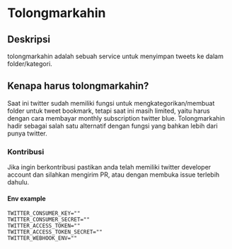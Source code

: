 # Tolongmarkahin

## Deskripsi

tolongmarkahin adalah sebuah service untuk menyimpan tweets ke dalam folder/kategori.

## Kenapa harus tolongmarkahin?

Saat ini twitter sudah memiliki fungsi untuk mengkategorikan/membuat folder untuk tweet bookmark, tetapi saat ini masih limited, yaitu harus dengan cara membayar monthly subscription twitter blue. Tolongmarkahin hadir sebagai salah satu alternatif dengan fungsi yang bahkan lebih dari punya twitter.

### Kontribusi

Jika ingin berkontribusi pastikan anda telah memiliki twitter developer account dan silahkan mengirim PR, atau dengan membuka issue terlebih dahulu.

#### Env example

```env
TWITTER_CONSUMER_KEY=""
TWITTER_CONSUMER_SECRET=""
TWITTER_ACCESS_TOKEN=""
TWITTER_ACCESS_TOKEN_SECRET=""
TWITTER_WEBHOOK_ENV=""
```


